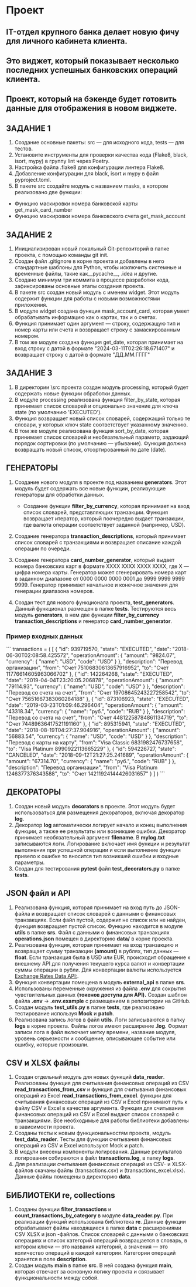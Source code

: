 # Проект


## IT-отдел крупного банка делает новую фичу для личного кабинета клиента. 
## Это виджет, который показывает несколько последних успешных банковских операций клиента.
## Проект, который на бэкенде будет готовить данные для отображения в новом виджете.


## ЗАДАНИЕ 1

1. Создание основные пакеты: src — для исходного кода, tests — для тестов.
2. Установите инструменты для проверки качества кода (Flake8, black, isort, mypy) в группу lint через Poetry.
3. Настройка файла .flake8 для конфигурации линтера Flake8.
4. Добавление конфигурации для black, isort и mypy в файл pyproject.toml.
5. В пакете src создайте модуль с названием masks, в котором реализовано две функции:
- Функцию маскировки номера банковской карты get_mask_card_number
- Функцию маскировки номера банковского счета get_mask_account


## ЗАДАНИЕ 2

1. Инициализирован новый локальный Git-репозиторий в папке проекта, с помощью команды git init.
2. Создан файл .gitignore в корне проекта и добавлены в него стандартные шаблоны для Python, чтобы исключить системные и временные файлы, такие как__pycache__, .idea и другие.
3. Создано минимум три коммита в процессе разработки кода, зафиксированы основные этапы создания проекта.
4. В пакете src создан новый модуль с именем widget. Этот модуль содержит функции для работы с новыми возможностями приложения.
5. В модуле widget создана функция mask_account_card, которая умеет обрабатывать информацию как о картах, так и о счетах.
6. Функция принимает один аргумент — строку, содержащую тип и номер карты или счета и возвращает строку с замаскированным номером.
7. В том же модуле создана функция get_date, которая принимает на вход строку с датой в формате "2024-03-11T02:26:18.671407" и возвращает строку с датой в формате "ДД.ММ.ГГГГ"


## ЗАДАНИЕ 3

1. В директории \src проекта создан модуль processing, который будет содержать новые функции обработки данных.
2. В модуле processing реализована функция filter_by_state, которая принимает список словарей и опционально значение для ключа state (по умолчанию 'EXECUTED'). 
3. Функция возвращает новый список словарей, содержащий только те словари, у которых ключ state соответствует указанному значению.
4. В том же модуле реализована функция sort_by_date, которая принимает список словарей и необязательный параметр, задающий порядок сортировки (по умолчанию — убывание). Функция должна возвращать новый список, отсортированный по дате (date).


## ГЕНЕРАТОРЫ 

1. Создание нового модуля в проекте под названием **generators**. Этот модуль будет содержать все новые функции,
    реализующие генераторы для обработки данных.
   - Создание функции **filter_by_currency**, которая принимает на вход список словарей, представляющих транзакции.
     Функция возвращает итератор, который поочередно выдает транзакции, где валюта операции соответствует заданной
     (например, USD).

2. Создание генератора **transaction_descriptions**, который принимает список словарей с транзакциями и возвращает
     описание каждой операции по очереди.

3. Создание генератора **card_number_generator**, который выдает номера банковских карт в формате 
    XXXX XXXX XXXX XXXX, где X — цифра номера карты. Генератор может сгенерировать номера карт в заданном диапазоне
    от 0000 0000 0000 0001 до 9999 9999 9999 9999. Генератор принимает начальное и конечное значения для
    генерации диапазона номеров. 

4. Создан тест для нового функционала проекта, **test_generators**. Данный функционал размещен в папке **tests**.
    Тестируются весь модуль **generators**, в нем две функции **filter_by_currency**  **transaction_descriptions** 
    и генератор **card_number_generator**.

### Пример входных данных
\```
transactions = (
    [
        {
            "id": 939719570,
            "state": "EXECUTED",
            "date": "2018-06-30T02:08:58.425572",
            "operationAmount": {
                "amount": "9824.07",
                "currency": {
                    "name": "USD",
                    "code": "USD"
                }
            },
            "description": "Перевод организации",
            "from": "Счет 75106830613657916952",
            "to": "Счет 11776614605963066702"
        },
        {
            "id": 142264268,
            "state": "EXECUTED",
            "date": "2019-04-04T23:20:05.206878",
            "operationAmount": {
                "amount": "79114.93",
                "currency": {
                    "name": "USD",
                    "code": "USD"
                }
            },
            "description": "Перевод со счета на счет",
            "from": "Счет 19708645243227258542",
            "to": "Счет 75651667383060284188"
        },
        {
            "id": 873106923,
            "state": "EXECUTED",
            "date": "2019-03-23T01:09:46.296404",
            "operationAmount": {
                "amount": "43318.34",
                "currency": {
                    "name": "руб.",
                    "code": "RUB"
                }
            },
            "description": "Перевод со счета на счет",
            "from": "Счет 44812258784861134719",
            "to": "Счет 74489636417521191160"
        },
        {
            "id": 895315941,
            "state": "EXECUTED",
            "date": "2018-08-19T04:27:37.904916",
            "operationAmount": {
                "amount": "56883.54",
                "currency": {
                    "name": "USD",
                    "code": "USD"
                }
            },
            "description": "Перевод с карты на карту",
            "from": "Visa Classic 6831982476737658",
            "to": "Visa Platinum 8990922113665229"
        },
        {
            "id": 594226727,
            "state": "CANCELED",
            "date": "2018-09-12T21:27:25.241689",
            "operationAmount": {
                "amount": "67314.70",
                "currency": {
                    "name": "руб.",
                    "code": "RUB"
                }
            },
            "description": "Перевод организации",
            "from": "Visa Platinum 1246377376343588",
            "to": "Счет 14211924144426031657"
        }
    ]
)
\```

## ДЕКОРАТОРЫ
1. Создан новый модуль **decorators** в проекте. Этот модуль будет использоваться для размещения декораторов,
    включая декоратор **log**.
2. Декоратор **log** автоматически логирует начало и конец выполнения функции, а также ее результаты или возникшие ошибки.
   Декоратор принимает необязательный аргумент **filename**. В **mylog.txt** записываются логи. Логирование включает
    имя функции и результат выполнения при успешной операции и если выполнение функции привело к ошибке то вносится
    тип возникшей ошибки и входные параметры. 
3. Создан для тестирования **pytest** файл **test_decorators.py** в папке **tests**.


## JSON файл и API
1. Реализована функция, которая принимает на вход путь до JSON-файла и возвращает список словарей с данными
   о финансовых транзакциях. Если файл пустой, содержит не список или не найден, функция возвращает пустой список.
   Функцию находится в модуле **utils** в папке **srs**. Файл с данными о финансовых транзакциях **operations.json** помещен в
   директорию **data/** в корне проекта.
2. Реализована функция, которая принимает на вход транзакцию и возвращает сумму транзакции **(amount)** в рублях,
    тип данных — **float**. Если транзакция была в USD или EUR, происходит обращение к внешнему API для получения
    текущего курса валют и конвертации суммы операции в рубли. Для конвертации валюты используется
     [Exchange Rates Data API:](https://apilayer.com/exchangerates_data-api). 
3. Функция конвертации помещена в модуль **external_api** в папке **srs**.
4. Использованы переменные окружения из файла **.env** для сокрытия чувствительных данных **(токенов доступа для API).**
   Создан шаблон файла **.env** -> **.env.example** c размещением в репозитории на GitHub.
5. Создан модуль **test_utils.py** в папке **tests**, где реализовано тестирование используя **Mock** и **patch**.
6. Реализована запись логов в файл **utils**. Логи записываются в папку **logs** в корне проекта. Файлы логов имеют расширение **.log**.
  Формат записи лога в файл включает метку времени, название модуля, уровень серьезности и сообщение,
  описывающее событие или ошибку, которые произошли.



## CSV и XLSX файлы
1. Создан отдельный модуль для новых функций **data_reader**. Реализованы функция для считывания финансовых операций из CSV
   **read_transactions_from_csv** и функция для считывания финансовых операций из Excel **read_transactions_from_excel**.
    функции для считывания финансовых операций из CSV и Excel принимают путь к файлу CSV и Excel в качестве аргумента.
    Функция для считывания финансовых операций из CSV и Excel выдают список словарей с транзакциями.
    Все необходимые для работы библиотеки добавлены в зависимости проекта.
2. Созданы тесты к новым функциональностям проекта, модуль **test_data_reader**.
   Тесты для функции считывания финансовых операций из CSV и Excel используют Mock и patch.
3. В модули внесены компоненты логирования. Данные результатов логирования собираются в файл **transactions.log**, в 
   папку **logs**.
4. Для реализации считывания финансовых операций из CSV- и XLSX-файлов скачаны файлы (transactions.csv) и (transactions_excel.xlsx). 
   Данные файлы помещены в директорию **data**.



## БИБЛИОТЕКИ re, collections
1. Созданы функции **filter_transactions** и **count_transactions_by_category** в модуле **data_reader.py**.
   При реализации функций использована библиотека **re**. Данные функции обрабатывают файлы находящиеся в папке **data**
   с расширениями CSV XLSX и json -файлов. Список словарей с данными о банковских операциях и список категорий операций
   возвращается в словарь, в котором ключи — это названия категорий, а значения — это количество операций в каждой категории.
   Категории операций хранятся в поле **description**.
2. Создан модуль **main** в папке **src**. В ней создана функция **main**, которая отвечает за основную логику проекта
   и связывает функциональности между собой.

